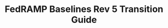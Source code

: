 ---
title: "FedRAMP Baselines Rev 5 Transition Guide"
description: "The purpose of this document is to facilitate a structured approach to completing security assessments and reports required to meet FedRAMP compliance based on NIST SP 800-53, Rev. 5. In addition, it defines the required deadlines for transitioning from Revision 4 (Rev. 4) to Rev. 5."
url-link: "https://www.fedramp.gov/assets/resources/documents/FedRAMP_Baselines_Rev5_Transition_Guide.pdf"
type: "PDF"
gov-only: "false"
is-external: "true"
publication-date: "May 01, 2023"
reading-time: "32"
resource-type: "Guidance"
filter: "technology"
audience: "security-compliance"
branded-offerings: "acquisition-policy-it-category"
---